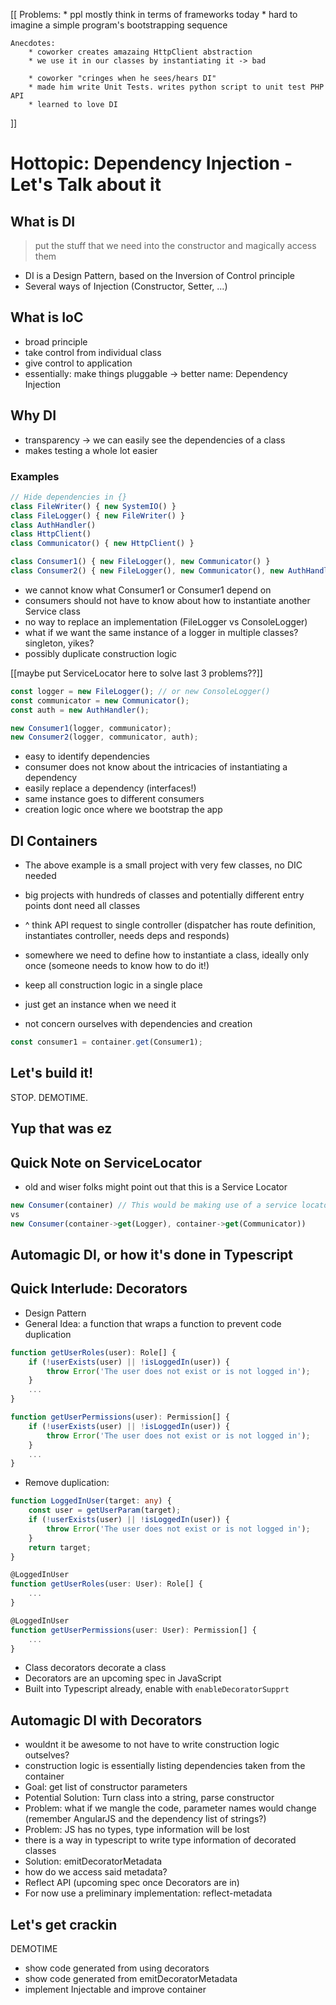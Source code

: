 [[
    Problems: 
        * ppl mostly think in terms of frameworks today
        * hard to imagine a simple program's bootstrapping sequence

    Anecdotes:
        * coworker creates amazaing HttpClient abstraction
        * we use it in our classes by instantiating it -> bad
        
        * coworker "cringes when he sees/hears DI"
        * made him write Unit Tests. writes python script to unit test PHP API
        * learned to love DI

]]

# Hottopic: Dependency Injection - Let's Talk about it

## What is DI
> put the stuff that we need into the constructor and magically access them
* DI is a Design Pattern, based on the Inversion of Control principle
* Several ways of Injection (Constructor, Setter, ...)

## What is IoC
* broad principle
* take control from individual class
* give control to application
* essentially: make things pluggable
-> better name: Dependency Injection

## Why DI
* transparency -> we can easily see the dependencies of a class
* makes testing a whole lot easier

### Examples
```typescript
// Hide dependencies in {}
class FileWriter() { new SystemIO() }
class FileLogger() { new FileWriter() }
class AuthHandler()
class HttpClient()
class Communicator() { new HttpClient() }

class Consumer1() { new FileLogger(), new Communicator() }
class Consumer2() { new FileLogger(), new Communicator(), new AuthHandler() }
```

* we cannot know what Consumer1 or Consumer1 depend on
* consumers should not have to know about how to instantiate another Service class
* no way to replace an implementation (FileLogger vs ConsoleLogger)
* what if we want the same instance of a logger in multiple classes? singleton, yikes?
* possibly duplicate construction logic

[[maybe put ServiceLocator here to solve last 3 problems??]]

```typescript
const logger = new FileLogger(); // or new ConsoleLogger()
const communicator = new Communicator();
const auth = new AuthHandler();

new Consumer1(logger, communicator);
new Consumer2(logger, communicator, auth);
```

* easy to identify dependencies
* consumer does not know about the intricacies of instantiating a dependency
* easily replace a dependency (interfaces!)
* same instance goes to different consumers
* creation logic once where we bootstrap the app

## DI Containers
* The above example is a small project with very few classes, no DIC needed
* big projects with hundreds of classes and potentially different entry points dont need all classes
* ^ think API request to single controller (dispatcher has route definition, instantiates controller, needs deps and responds)

* somewhere we need to define how to instantiate a class, ideally only once (someone needs to know how to do it!)
* keep all construction logic in a single place
* just get an instance when we need it
* not concern ourselves with dependencies and creation

```typescript
const consumer1 = container.get(Consumer1);
```

## Let's build it!
STOP. DEMOTIME.

## Yup that was ez

## Quick Note on ServiceLocator
* old and wiser folks might point out that this is a Service Locator

```typescript
new Consumer(container) // This would be making use of a service locator
vs
new Consumer(container->get(Logger), container->get(Communicator))
```

## Automagic DI, or how it's done in Typescript

## Quick Interlude: Decorators
* Design Pattern
* General Idea: a function that wraps a function to prevent code duplication

```typescript
function getUserRoles(user): Role[] {
    if (!userExists(user) || !isLoggedIn(user)) {
        throw Error('The user does not exist or is not logged in');
    }
    ...
}

function getUserPermissions(user): Permission[] {
    if (!userExists(user) || !isLoggedIn(user)) {
        throw Error('The user does not exist or is not logged in');
    }
    ...
}
```

* Remove duplication:

```typescript
function LoggedInUser(target: any) {
    const user = getUserParam(target);
    if (!userExists(user) || !isLoggedIn(user)) {
        throw Error('The user does not exist or is not logged in');
    }
    return target;
}

@LoggedInUser
function getUserRoles(user: User): Role[] {
    ...
}

@LoggedInUser
function getUserPermissions(user: User): Permission[] {
    ...
}
```
* Class decorators decorate a class
* Decorators are an upcoming spec in JavaScript
* Built into Typescript already, enable with `enableDecoratorSupprt`

## Automagic DI with Decorators
* wouldnt it be awesome to not have to write construction logic outselves?
* construction logic is essentially listing dependencies taken from the container
* Goal: get list of constructor parameters
* Potential Solution: Turn class into a string, parse constructor
* Problem: what if we mangle the code, parameter names would change (remember AngularJS and the dependency list of strings?)
* Problem: JS has no types, type information will be lost
* there is a way in typescript to write type information of decorated classes
* Solution: emitDecoratorMetadata
* how do we access said metadata?
* Reflect API (upcoming spec once Decorators are in)
* For now use a preliminary implementation: reflect-metadata

## Let's get crackin
DEMOTIME
- show code generated from using decorators
- show code generated from emitDecoratorMetadata
- implement Injectable and improve container

